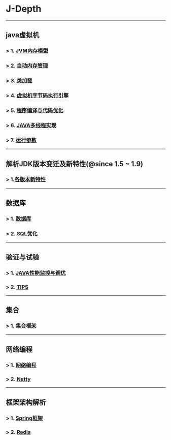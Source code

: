 #                                                   J-Depth
----
## java虚拟机
### > 1. [JVM内存模型](https://github.com/Crab2died/jdepth/blob/master/src/main/java/com/github/jvm/concurrent/JAVA%E5%86%85%E5%AD%98%E6%A8%A1%E5%9E%8B.md)
### > 2. [自动内存管理](https://github.com/Crab2died/jdepth/blob/master/src/main/java/com/github/jvm/gc/GC.md)
### > 3. [类加载](https://github.com/Crab2died/jdepth/blob/master/src/main/java/com/github/jvm/classloader/%E7%B1%BB%E5%8A%A0%E8%BD%BD.md)
### > 4. [虚拟机字节码执行引擎](https://github.com/Crab2died/jdepth/blob/master/src/main/java/com/github/jvm/execengine/%E8%99%9A%E6%8B%9F%E6%9C%BA%E5%AD%97%E8%8A%82%E7%A0%81%E6%89%A7%E8%A1%8C%E5%BC%95%E6%93%8E.md)
### > 5. [程序编译与代码优化](https://github.com/Crab2died/jdepth/blob/master/src/main/java/com/github/jvm/optimize/%E7%A8%8B%E5%BA%8F%E7%BC%96%E8%AF%91%E4%B8%8E%E4%BB%A3%E7%A0%81%E4%BC%98%E5%8C%96.md)
### > 6. [JAVA多线程实现](https://github.com/Crab2died/jdepth/blob/master/src/main/java/com/github/jvm/concurrent/JVM%E5%A4%9A%E7%BA%BF%E7%A8%8B%E5%AE%9E%E7%8E%B0.md)
### > 7. [运行参数](https://github.com/Crab2died/jdepth/blob/master/src/main/java/com/github/jvm/VM%20Options)
---
## 解析JDK版本变迁及新特性(@since 1.5 ~ 1.9)
### > 1.[各版本新特性](https://raw.githubusercontent.com/Crab2died/jdepth/master/src/main/java/com/github/jvm/JDK%E7%89%88%E6%9C%AC.png)
---
## 数据库
### > 1. [数据库](https://github.com/Crab2died/jdepth/blob/master/src/main/java/com/github/sql/%E6%95%B0%E6%8D%AE%E5%BA%93.md)
### > 2. [SQL优化](https://github.com/Crab2died/jdepth/blob/master/src/main/java/com/github/sql/SQL%E4%BC%98%E5%8C%96.md)
---
## 验证与试验
### > 1. [JAVA性能监控与调优](https://github.com/Crab2died/jdepth/blob/master/src/main/java/com/github/jvm/optimize/JAVA%E6%80%A7%E8%83%BD%E7%9B%91%E6%8E%A7%E4%B8%8E%E8%B0%83%E4%BC%98.md)
### > 2. [TIPS](https://github.com/Crab2died/jdepth/blob/master/src/main/java/com/github/jvm/TIPS.md)
---
## 集合
### > 1. [集合框架](https://github.com/Crab2died/jdepth/blob/master/src/main/java/com/github/jvm/collections/%E9%9B%86%E5%90%88%E6%A1%86%E6%9E%B6.md)
---
## 网络编程
### > 1. [网络编程](https://github.com/Crab2died/jdepth/blob/master/src/main/java/com/github/jvm/io/%E7%BD%91%E7%BB%9C%E7%BC%96%E7%A8%8B.md)
### > 2. [Netty](https://github.com/Crab2died/jdepth/blob/master/src/main/java/com/github/jvm/io/netty/Netty.md)
---
## 框架架构解析
### > 1. [Spring框架](https://github.com/Crab2died/jdepth/blob/master/src/main/java/com/github/spring/spring.md)
### > 2. [Redis](https://github.com/Crab2died/jdepth/blob/master/src/main/java/com/github/cache/redis/Redis.md)

